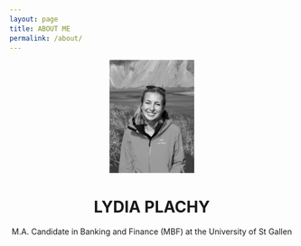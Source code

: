 ```yaml
---
layout: page
title: ABOUT ME
permalink: /about/
---
```


<center>
  
<img src="https://raw.githubusercontent.com/lydiaplachy/lydiaplachy.github.io/main/Photo_Informal43.jpeg" alt="Informal Photo" style="height: 200px; width:150px;"/>

  <h1>LYDIA PLACHY </h1>
  <body> M.A. Candidate in Banking and Finance (MBF) at the University of St Gallen </body>
</center> 

